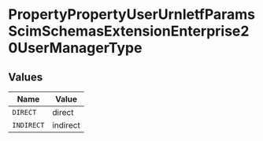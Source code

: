 # PropertyPropertyUserUrnIetfParamsScimSchemasExtensionEnterprise20UserManagerType


## Values

| Name       | Value      |
| ---------- | ---------- |
| `DIRECT`   | direct     |
| `INDIRECT` | indirect   |